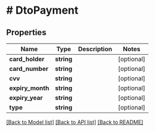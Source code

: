 # # DtoPayment

## Properties

Name | Type | Description | Notes
------------ | ------------- | ------------- | -------------
**card_holder** | **string** |  | [optional]
**card_number** | **string** |  | [optional]
**cvv** | **string** |  | [optional]
**expiry_month** | **string** |  | [optional]
**expiry_year** | **string** |  | [optional]
**type** | **string** |  | [optional]

[[Back to Model list]](../../README.md#models) [[Back to API list]](../../README.md#endpoints) [[Back to README]](../../README.md)
